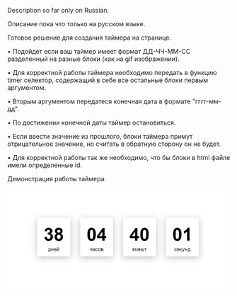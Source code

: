 Description so far only on Russian.

Описание пока что только на русском языке.


Готовое решение для создания таймера на странице.

• Подойдет если ваш таймер имеет формат ДД-ЧЧ-ММ-СС разделенный на разные блоки (как на gif изображении).

• Для корректной работы таймера необходимо передать в функцию timer селектор, содержащий в себе все остальные блоки первым аргументом.

• Вторым аргументом передатеся конечная дата в формате "гггг-мм-дд".

• По достижении конечной даты таймер остановиться.

• Если ввести значение из прошлого, блоки таймера примут отрицательное значение, но считать в обратную сторону он не будет.

• Для корректной работы так же необходимо, что бы блоки в html файле имели определенные id.

Демонстрация работы таймера.

![image](https://github.com/Shevchenko-Stanislav/Timer/blob/main/img%2C%20gif/Timer.gif)
